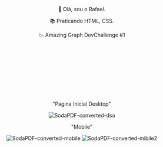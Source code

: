 <p align="center">👋 Olá, sou o Rafael.</p>  
<p align="center">📚 Praticando HTML, CSS.</p>  
<p align="center">📉 Amazing Graph  DevChallenge #1</p>  

 <br>
 <br> 
 <br>
 <br>
 <br>
 <br> 
 <br>
 <br>

<p align="center">"Pagina Inicial Desktop"</p>                                                        
<div align="center"/>

![SodaPDF-converted-dsa](https://user-images.githubusercontent.com/101975205/174297783-b08d0266-82e9-4619-adbd-2f7ea6757807.jpg)

<p align="center">"Mobile"</p>                                                        
<div align="center"/>

![SodaPDF-converted-mobile](https://user-images.githubusercontent.com/101975205/174298014-18946153-ef29-44b6-94d1-c6f89e1d5906.jpg)
![SodaPDF-converted-mibile2](https://user-images.githubusercontent.com/101975205/174297910-71d7ff5a-ae69-43de-a9a4-c01dda405a02.jpg)
